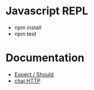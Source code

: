 # Javascript REPL

* npm install
* npm test

# Documentation

* [Expect / Should](http://chaijs.com/api/bdd/)
* [chai HTTP](https://github.com/chaijs/chai-http)